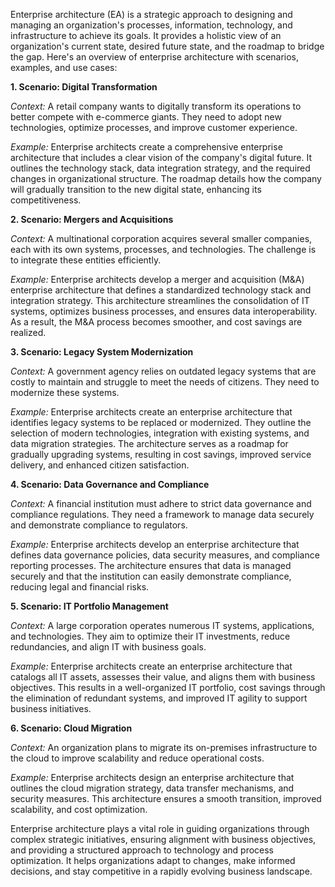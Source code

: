 Enterprise architecture (EA) is a strategic approach to designing and managing an organization's processes, information, technology, and infrastructure to achieve its goals. It provides a holistic view of an organization's current state, desired future state, and the roadmap to bridge the gap. Here's an overview of enterprise architecture with scenarios, examples, and use cases:

**1. Scenario: Digital Transformation**

_Context:_ A retail company wants to digitally transform its operations to better compete with e-commerce giants. They need to adopt new technologies, optimize processes, and improve customer experience.

_Example:_ Enterprise architects create a comprehensive enterprise architecture that includes a clear vision of the company's digital future. It outlines the technology stack, data integration strategy, and the required changes in organizational structure. The roadmap details how the company will gradually transition to the new digital state, enhancing its competitiveness.

**2. Scenario: Mergers and Acquisitions**

_Context:_ A multinational corporation acquires several smaller companies, each with its own systems, processes, and technologies. The challenge is to integrate these entities efficiently.

_Example:_ Enterprise architects develop a merger and acquisition (M&A) enterprise architecture that defines a standardized technology stack and integration strategy. This architecture streamlines the consolidation of IT systems, optimizes business processes, and ensures data interoperability. As a result, the M&A process becomes smoother, and cost savings are realized.

**3. Scenario: Legacy System Modernization**

_Context:_ A government agency relies on outdated legacy systems that are costly to maintain and struggle to meet the needs of citizens. They need to modernize these systems.

_Example:_ Enterprise architects create an enterprise architecture that identifies legacy systems to be replaced or modernized. They outline the selection of modern technologies, integration with existing systems, and data migration strategies. The architecture serves as a roadmap for gradually upgrading systems, resulting in cost savings, improved service delivery, and enhanced citizen satisfaction.

**4. Scenario: Data Governance and Compliance**

_Context:_ A financial institution must adhere to strict data governance and compliance regulations. They need a framework to manage data securely and demonstrate compliance to regulators.

_Example:_ Enterprise architects develop an enterprise architecture that defines data governance policies, data security measures, and compliance reporting processes. The architecture ensures that data is managed securely and that the institution can easily demonstrate compliance, reducing legal and financial risks.

**5. Scenario: IT Portfolio Management**

_Context:_ A large corporation operates numerous IT systems, applications, and technologies. They aim to optimize their IT investments, reduce redundancies, and align IT with business goals.

_Example:_ Enterprise architects create an enterprise architecture that catalogs all IT assets, assesses their value, and aligns them with business objectives. This results in a well-organized IT portfolio, cost savings through the elimination of redundant systems, and improved IT agility to support business initiatives.

**6. Scenario: Cloud Migration**

_Context:_ An organization plans to migrate its on-premises infrastructure to the cloud to improve scalability and reduce operational costs.

_Example:_ Enterprise architects design an enterprise architecture that outlines the cloud migration strategy, data transfer mechanisms, and security measures. This architecture ensures a smooth transition, improved scalability, and cost optimization.

Enterprise architecture plays a vital role in guiding organizations through complex strategic initiatives, ensuring alignment with business objectives, and providing a structured approach to technology and process optimization. It helps organizations adapt to changes, make informed decisions, and stay competitive in a rapidly evolving business landscape.